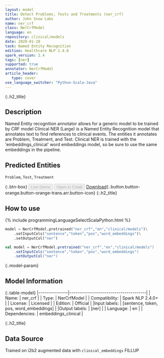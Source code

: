 ```yaml
---
layout: model
title: Detect Problems, Tests and Treatments (ner_crf)
author: John Snow Labs
name: ner_crf
class: NerCrfModel
language: en
repository: clinical/models
date: 2020-01-28
task: Named Entity Recognition
edition: Healthcare NLP 2.4.0
spark_version: 2.4
tags: [ner]
supported: true
annotator: NerCrfModel
article_header:
   type: cover
use_language_switcher: "Python-Scala-Java"
---
```


{:.h2_title}
## Description
Named Entity recognition annotator allows for a generic model to be trained by CRF model
Clinical NER (Large) is a Named Entity Recognition model that annotates text to find references to clinical events. The entities it annotates are Problem, Treatment, and Test. Clinical NER is trained with the 'embeddings_clinical' word embeddings model, so be sure to use the same embeddings in the pipeline.

## Predicted Entities
`Problem`, `Test`, `Treatment`

{:.btn-box}
<button class="button button-orange" disabled>Live Demo</button>
<button class="button button-orange" disabled>Open in Colab</button>
[Download](https://s3.amazonaws.com/auxdata.johnsnowlabs.com/clinical/models/ner_crf_en_2.4.0_2.4_1580237286004.zip){:.button.button-orange.button-orange-trans.arr.button-icon}
{:.h2_title}
## How to use 
<div class="tabs-box" markdown="1">

{% include programmingLanguageSelectScalaPython.html %}

```python
model = NerCrfModel.pretrained("ner_crf","en","clinical/models")\
	.setInputCols("sentence","token","pos","word_embeddings")\
	.setOutputCol("ner")
```

```scala
val model = NerCrfModel.pretrained("ner_crf","en","clinical/models")
	.setInputCols("sentence","token","pos","word_embeddings")
	.setOutputCol("ner")
```
</div>



{:.model-param}
## Model Information

{:.table-model}
|---------------|---------------------------------------|
| Name:          | ner_crf                               |
| Type:   | NerCrfModel                           |
| Compatibility: | Spark NLP 2.4.0+                                 |
| License:       | Licensed                              |
| Edition:       | Official                            |
|Input labels:        | [sentence, token, pos, word_embeddings] |
|Output labels:       | [ner]                                   |
| Language:      | en                                    |
| Dependencies: | embeddings_clinical                   |

{:.h2_title}
## Data Source
Trained on i2b2 augmented data with `clinical_embeddings`
FILLUP